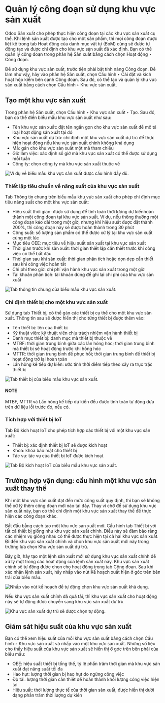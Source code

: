 # Quản lý công đoạn sử dụng khu vực sản xuất

Odoo Sản xuất cho phép thực hiện công đoạn tại các khu vực sản xuất cụ thể. Khi lệnh sản xuất được tạo cho một sản phẩm, thì mọi công đoạn được liệt kê trong tab Hoạt động của danh mục vật tư (BoM) cũng sẽ được tự động tạo và được chỉ định cho khu vực sản xuất đã xác định. Bạn có thể quản lý công đoạn trong phân hệ Sản xuất bằng cách chọn Hoạt động ‣ Công đoạn.

Để sử dụng khu vực sản xuất, trước tiên phải bật tính năng Công đoạn. Để làm như vậy, hãy vào phân hệ Sản xuất, chọn Cấu hình ‣ Cài đặt và kích hoạt hộp kiểm bên cạnh Công đoạn. Sau đó, có thể tạo và quản lý khu vực sản xuất bằng cách chọn Cấu hình ‣ Khu vực sản xuất.

## Tạo một khu vực sản xuất

Trong phân hệ Sản xuất, chọn Cấu hình ‣ Khu vực sản xuất ‣ Tạo. Sau đó, bạn có thể điền biểu mẫu khu vực sản xuất như sau:

- Tên khu vực sản xuất: đặt tên ngắn gọn cho khu vực sản xuất để mô tả loại hoạt động sản xuất tại đó
- Khu vực sản xuất dự trù: chỉ định một khu vực sản xuất dự trù để thực hiện hoạt động nếu khu vực sản xuất chính không khả dụng
- Mã: gán cho khu vực sản xuất một mã tham chiếu
- Giờ làm việc: xác định số giờ mà khu vực sản xuất có thể được sử dụng mỗi tuần
- Công ty: chọn công ty mà khu vực sản xuất thuộc về

![Ví dụ về biểu mẫu khu vực sản xuất được cấu hình đầy đủ.](applications/inventory_and_mrp/manufacturing/advanced_configuration/using_work_centers/work-center-form.png)

<a id="manufacturing-management-using-work-centers-wc-setup"></a>

### Thiết lập tiêu chuẩn về năng suất của khu vực sản xuất

Tab Thông tin chung trên biểu mẫu khu vực sản xuất cho phép chỉ định mục tiêu năng suất cho một khu vực sản xuất:

- Hiệu suất thời gian: được sử dụng để tính toán thời lượng dự kiến ​​hoàn thành một công đoạn tại khu vực sản xuất. Ví dụ, nếu thông thường một công đoạn kéo dài trong một giờ, nhưng khi hiệu suất được đặt thành 200%, thì công đoạn này sẽ được hoàn thành trong 30 phút
- Công suất: số lượng sản phẩm có thể được xử lý tại khu vực sản xuất cùng một lúc
- Mục tiêu OEE: mục tiêu về hiệu suất sản xuất tại khu vực sản xuất
- Thời gian trước khi sản xuất: thời gian thiết lập cần thiết trước khi công việc có thể bắt đầu
- Thời gian sau khi sản xuất: thời gian phân tích hoặc dọn dẹp cần thiết sau khi công việc hoàn tất
- Chi phí theo giờ: chi phí vận hành khu vực sản xuất trong một giờ
- Tài khoản phân tích: tài khoản dùng để ghi lại chi phí của khu vực sản xuất

![Tab thông tin chung của biểu mẫu khu vực sản xuất.](applications/inventory_and_mrp/manufacturing/advanced_configuration/using_work_centers/work-center-general-information.png)

### Chỉ định thiết bị cho một khu vực sản xuất

Sử dụng tab Thiết bị, có thể gán các thiết bị cụ thể cho một khu vực sản xuất. Thông tin sau sẽ được hiển thị cho từng thiết bị được thêm vào:

- Tên thiết bị: tên của thiết bị
- Kỹ thuật viên: kỹ thuật viên chịu trách nhiệm vận hành thiết bị
- Danh mục thiết bị: danh mục mà thiết bị thuộc về
- MTBF: thời gian trung bình giữa các lần hỏng hóc; thời gian trung bình mà thiết bị sẽ hoạt động trước khi hỏng hóc
- MTTR: thời gian trung bình để phục hồi; thời gian trung bình để thiết bị hoạt động trở lại hoàn toàn
- Lần hỏng kế tiếp dự kiến: ước tính thời điểm tiếp theo xảy ra trục trặc thiết bị

![Tab thiết bị của biểu mẫu khu vực sản xuất.](applications/inventory_and_mrp/manufacturing/advanced_configuration/using_work_centers/work-center-equipment.png)

#### NOTE
MTBF, MTTR và Lần hỏng kế tiếp dự kiến đều được tính toán tự động dựa trên dữ liệu lỗi trước đó, nếu có.

<a id="workcenter-iot"></a>

### Tích hợp với thiết bị IoT

Tab Bộ kích hoạt IoT cho phép tích hợp các thiết bị  với một khu vực sản xuất:

- Thiết bị: xác định thiết bị IoT sẽ được kích hoạt
- Khoá: khóa bảo mật cho thiết bị
- Tác vụ: tác vụ của thiết bị IoT được kích hoạt

![Tab Bộ kích hoạt IoT của biểu mẫu khu vực sản xuất.](applications/inventory_and_mrp/manufacturing/advanced_configuration/using_work_centers/work-center-iot.png)

## Trường hợp vận dụng: cấu hình một khu vực sản xuất thay thế

Khi một khu vực sản xuất đạt đến mức công suất quy định, thì bạn sẽ không thể xử lý thêm công đoạn mới nào tại đây. Thay vì chờ để sử dụng khu vực sản xuất này, bạn có thể chỉ định một khu vực sản xuất thay thế để thực hiện các công đoạn khác.

Bắt đầu bằng cách tạo một khu vực sản xuất mới. Cấu hình tab Thiết bị với tất cả thiết bị giống như khu vực sản xuất chính. Điều này sẽ đảm bảo rằng các nhiệm vụ giống nhau có thể được thực hiện tại cả hai khu vực sản xuất. Đi đến khu vực sản xuất chính và chọn khu vực sản xuất mới này trong trường lựa chọn Khu vực sản xuất dự trù.

Bây giờ, hãy tạo một lệnh sản xuất mới sử dụng khu vực sản xuất chính để xử lý một trong các hoạt động của lệnh sản xuất này. Khu vực sản xuất chính sẽ tự động được chọn cho hoạt động trong tab Công đoạn. Sau khi xác nhận lệnh sản xuất, hãy nhấp vào nút Kế hoạch xuất hiện ở góc trên bên trái của biểu mẫu.

![Nhấp vào nút kế hoạch để tự động chọn khu vực sản xuất khả dụng.](applications/inventory_and_mrp/manufacturing/advanced_configuration/using_work_centers/manufacturing-order-plan-button.png)

Nếu khu vực sản xuất chính đã quá tải, thì khu vực sản xuất cho hoạt động này sẽ tự động được chuyển sang khu vực sản xuất dự trù.

![Khu vực sản xuất dự trù sẽ được chọn tự động.](applications/inventory_and_mrp/manufacturing/advanced_configuration/using_work_centers/automatic-work-center-selection.png)

## Giám sát hiệu suất của khu vực sản xuất

Bạn có thể xem hiệu suất của mỗi khu vực sản xuất bằng cách chọn Cấu hình ‣ Khu vực sản xuất và nhấp vào một khu vực sản xuất. Những số liệu cho thấy hiệu suất của khu vực sản xuất sẽ hiển thị ở góc trên bên phải của biểu mẫu:

- OEE: hiệu suất thiết bị tổng thể, tỷ lệ phần trăm thời gian mà khu vực sản xuất đạt năng suất tối đa
- Hao hụt: lượng thời gian bị hao hụt do ngừng công việc
- Độ tải: lượng thời gian cần thiết để hoàn thành khối lượng công việc hiện tại
- Hiệu suất: thời lượng thực tế của thời gian sản xuất, được hiển thị dưới dạng phần trăm thời lượng dự kiến
